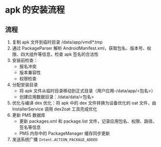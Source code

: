 # apk 的安装流程

## 流程
1. 复制 apk 文件到临时目录 /data/app/vmdl*.tmp
2. 通过 PackageParser 解析 AndroidManifest.xml，获取包名、版本号、权限、四大组件等信息，检查 apk 签名的合法性
3. 安装前检查：
   * 报名冲突
   * 版本兼容性
   * 权限检查
4. 分配安装目录
   * 将 apk 文件从临时目录移动到正式目录（用户应用-/data/app/<包名>）
   * 创建应用数据目录：/data/data/<包名>
5. 优化与编译
   dex 优化：将 apk 中的 dex 文件转换为设备优化的 oat 文件，由 InstallerService 调用 dex2oat 工具完成优化
6. 更新 PMS 数据库
   * 更新 packages.xml 和 package.list 文件，记录应用包名、权限、路径、签名等信息
   * PMS 内存中的 PackageManager 缓存同步更新
7. 发送系统广播 `Intent.ACTION_PACKAGE_ADDED`
